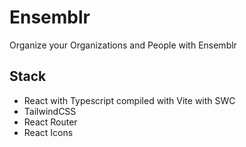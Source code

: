 # Ensemblr

Organize your Organizations and People with Ensemblr

## Stack

- React with Typescript compiled with Vite with SWC
- TailwindCSS
- React Router
- React Icons
